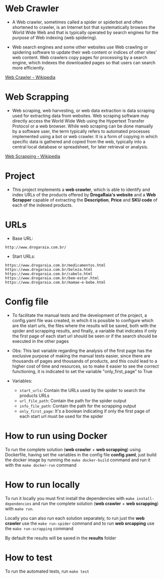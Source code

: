 # Web Crawler

* A Web crawler, sometimes called a spider or spiderbot and often shortened to crawler, is an Internet bot that systematically browses the World Wide Web and that is typically operated by search engines for the purpose of Web indexing (web spidering).

* Web search engines and some other websites use Web crawling or spidering software to update their web content or indices of other sites' web content. Web crawlers copy pages for processing by a search engine, which indexes the downloaded pages so that users can search more efficiently.

[Web Crawler - Wikipedia](https://en.wikipedia.org/wiki/Web_crawler)

# Web Scrapping

* Web scraping, web harvesting, or web data extraction is data scraping used for extracting data from websites. Web scraping software may directly access the World Wide Web using the Hypertext Transfer Protocol or a web browser. While web scraping can be done manually by a software user, the term typically refers to automated processes implemented using a bot or web crawler. It is a form of copying in which specific data is gathered and copied from the web, typically into a central local database or spreadsheet, for later retrieval or analysis.

[Web Scrapping - Wikipedia](https://en.wikipedia.org/wiki/Web_scraping)

# Project

* This project implements a **web crawler**, which is able to identify and index URLs of the products offered by **DrogaRaia's website** and a **Web Scrapper** capable of extracting the **Description**, **Price** and **SKU code** of each of the indexed products.

# URLs

* Base URL:  
```
http://www.drogaraia.com.br/
```
* Start URLs: 
```
https://www.drogaraia.com.br/medicamentos.html
https://www.drogaraia.com.br/beleza.html
https://www.drogaraia.com.br/cabelo.html
https://www.drogaraia.com.br/bem-estar.html
https://www.drogaraia.com.br/mamae-e-bebe.html
```

# Config file

* To facilitate the manual tests and the development of the project, a config.yaml file was created, in which it is possible to configure which are the start urls, the files where the results will be saved, both with the spider and scrapping results, and finally, a variable that indicates if only the first page of each start url should be seen or if the search should be executed in the other pages

* Obs: This last variable regarding the analysis of the first page has the exclusive purpose of making the manual tests easier, since there are thousands of pages and thousands of products, and this could lead to a higher cost of time and resources, so to make it easier to see the correct functioning, it is indicated to set the variable "only_first_page" to True

* Variables:
    - `start_urls`: Contain the URLs used by the spider to search the products URLs
    - `url_file_path`: Contain the path for the spider output
    - `info_file_path`: Contain the path for the scrapping output
    - `only_first_page`: It's a boolean indicating if only the first page of each start url must be used for the spider

# How to run using Docker

To run the complete solution (**web crawler** + **web scrapping**) using Dockerfile, having set the variables in the config file **config.yaml**, just build the docker image by running the `make docker-build` command and run it with the `make docker-run` command

# How to run locally

To run it locally you must first install the dependencies with `make install-dependencies` and run the complete solution (**web crawler** + **web scrapping**) with `make run`.

Locally you can also run each solution separately, to run just the **web crawler** use the `make run-spider` command and to run **web srcapping** use the `make run-scrapping` command

By default the results will be saved in the **results** folder

# How to test

To run the automated tests, run `make test`
